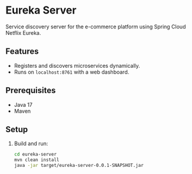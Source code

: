 # Eureka Server

Service discovery server for the e-commerce platform using Spring Cloud Netflix Eureka.

## Features
- Registers and discovers microservices dynamically.
- Runs on `localhost:8761` with a web dashboard.

## Prerequisites
- Java 17
- Maven

## Setup
1. Build and run:
   ```bash
   cd eureka-server
   mvn clean install
   java -jar target/eureka-server-0.0.1-SNAPSHOT.jar
